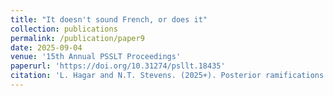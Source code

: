 ```yaml
---
title: "It doesn't sound French, or does it"
collection: publications
permalink: /publication/paper9
date: 2025-09-04
venue: '15th Annual PSSLT Proceedings'
paperurl: 'https://doi.org/10.31274/psllt.18435'
citation: 'L. Hagar and N.T. Stevens. (2025+). Posterior ramifications of prior dependence structures. <i>Statistical Science</i> (in press), 1-17.'
---
```


